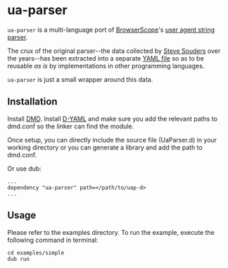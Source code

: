ua-parser
=========

`ua-parser` is a multi-language port of [BrowserScope][1]'s [user agent string parser][2].

The crux of the original parser--the data collected by [Steve Souders][3] over the years--has been extracted into a separate [YAML file][4] so as to be reusable _as is_ by implementations in other programming languages.

`ua-parser` is just a small wrapper around this data.

Installation
---------------------

Install [DMD][5].
Install [D-YAML][6] and make sure you add the relevant paths to dmd.conf so the linker can find the module.

Once setup, you can directly include the source file (UaParser.d) in your working directory or you can generate a library and add the path to dmd.conf.

Or use dub:

```sdl
...
dependency "ua-parser" path=</path/to/uap-d>
...
```

Usage
---------------

Please refer to the examples directory. To run the example, execute the following command in terminal:

```console
cd examples/simple
dub run
```

[1]: http://www.browserscope.org
[2]: https://github.com/ua-parser
[3]: https://www.stevesouders.com/blog/2009/09/13/browserscope-how-does-your-browser-compare/
[4]: https://github.com/ua-parser/uap-core
[5]: https://dlang.org/download.html
[6]: https://github.com/dlang-community/D-YAML/wiki/Getting-Started
